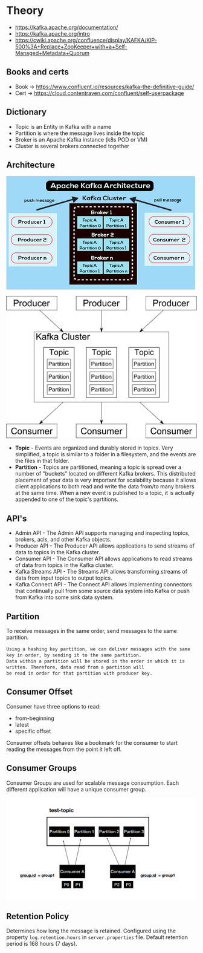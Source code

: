 # Theory

* https://kafka.apache.org/documentation/
* https://kafka.apache.org/intro
* https://cwiki.apache.org/confluence/display/KAFKA/KIP-500%3A+Replace+ZooKeeper+with+a+Self-Managed+Metadata+Quorum

## Books and certs

* Book -> https://www.confluent.io/resources/kafka-the-definitive-guide/
* Cert -> https://cloud.contentraven.com/confluent/self-userpackage

## Dictionary

* Topic is an Entity in Kafka with a name
* Partition is where the message lives inside the topic
* Broker is an Apache Kafka instance (k8s POD or VM)
* Cluster is several brokers connected together

## Architecture

![Kafka architecture from projectpro](./img/Kafka_Architecture_projectpro.webp "Kafka Architecture from https://www.projectpro.io/article/apache-kafka-architecture-/442")

![Kafka architecture from bulldogjob](./img/Kafka_Architecture_bulldogjob.png "Kafka Architecture from https://bulldogjob.pl/readme/apache-kafka-opis-dzialania-i-zastosowania")

* **Topic** - Events are organized and durably stored in topics. Very simplified, a topic is similar to a folder in a
  filesystem, and the events are the files in that folder.
* **Partition** - Topics are partitioned, meaning a topic is spread over a number of "buckets" located on different
  Kafka
  brokers. This distributed placement of your data is very important for scalability because it allows client
  applications to both read and write the data from/to many brokers at the same time. When a new event is published to a
  topic, it is actually appended to one of the topic's partitions.

## API's

* Admin API - The Admin API supports managing and inspecting topics, brokers, acls, and other Kafka objects.
* Producer API - The Producer API allows applications to send streams of data to topics in the Kafka cluster.
* Consumer API - The Consumer API allows applications to read streams of data from topics in the Kafka cluster.
* Kafka Streams API - The Streams API allows transforming streams of data from input topics to output topics.
* Kafka Connect API - The Connect API allows implementing connectors that continually pull from some source data system
  into Kafka or push from Kafka into some sink data system.

## Partition

To receive messages in the same order, send messages to the same partition.

```
Using a hashing key partition, we can deliver messages with the same key in order, by sending it to the same partition.
Data within a partition will be stored in the order in which it is written. Therefore, data read from a partition will
be read in order for that partition with producer key.
```

## Consumer Offset

Consumer have three options to read:

* from-beginning
* latest
* specific offset

Consumer offsets behaves like a bookmark for the consumer to start
reading the messages from the point it left off.

## Consumer Groups

Consumer Groups are used for scalable message consumption.
Each different application will have a unique consumer group.

![Kafka Consumer Groups from dilipsundarraj1](./img/Kafka_Consumers_Group_dilipsundarraj1.png "Kafka Consumer Groups")

## Retention Policy

Determines how long the message is retained.
Configured using the property `log.retention.hours` in `server.properties` file.
Default retention period is 168 hours (7 days).
